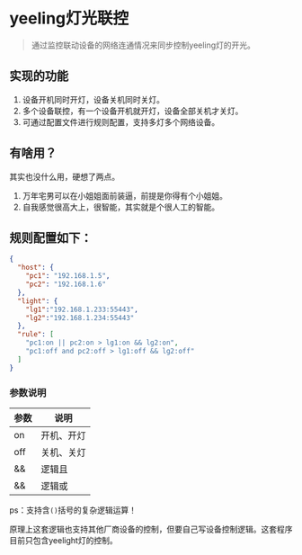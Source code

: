 # yeeling灯光联控
> 通过监控联动设备的网络连通情况来同步控制yeeling灯的开光。

## 实现的功能
1. 设备开机同时开灯，设备关机同时关灯。
2. 多个设备联控，有一个设备开机就开灯，设备全部关机才关灯。
3. 可通过配置文件进行规则配置，支持多灯多个网络设备。

## 有啥用？
其实也没什么用，硬想了两点。
1. 万年宅男可以在小姐姐面前装逼，前提是你得有个小姐姐。
2. 自我感觉很高大上，很智能，其实就是个很人工的智能。

## 规则配置如下：

```json
{
  "host": {
    "pc1": "192.168.1.5",
    "pc2": "192.168.1.6"
  },
  "light": {
    "lg1":"192.168.1.233:55443",
    "lg2":"192.168.1.234:55443"
  },
  "rule": [
    "pc1:on || pc2:on > lg1:on && lg2:on",
    "pc1:off and pc2:off > lg1:off && lg2:off"
  ]
}
```
### 参数说明

|参数|说明|
|----|----|
|on|开机、开灯|
|off|关机、关灯|
|&&|逻辑且|
|&&|逻辑或|

ps：支持含`()`括号的复杂逻辑运算！

原理上这套逻辑也支持其他厂商设备的控制，但要自己写设备控制逻辑。这套程序目前只包含yeelight灯的控制。